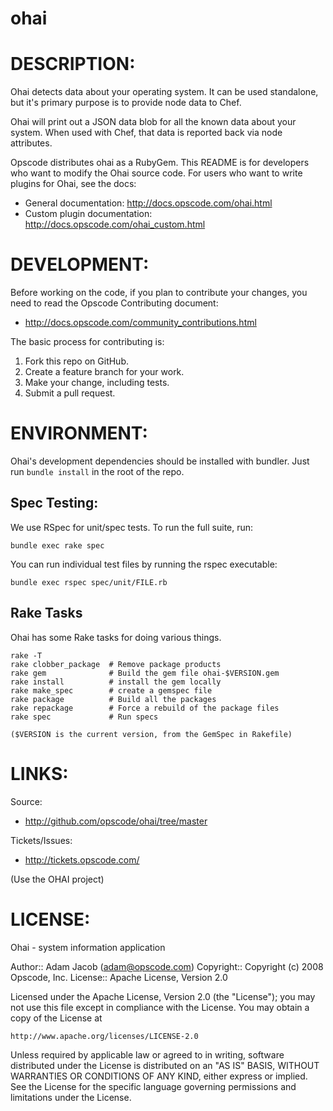 # ohai

# DESCRIPTION:

Ohai detects data about your operating system. It can be used
standalone, but it's primary purpose is to provide node data to Chef.

Ohai will print out a JSON data blob for all the known data about your
system. When used with Chef, that data is reported back via node
attributes.

Opscode distributes ohai as a RubyGem. This README is for developers who
want to modify the Ohai source code. For users who want to write plugins
for Ohai, see the docs:

* General documentation: http://docs.opscode.com/ohai.html
* Custom plugin documentation: http://docs.opscode.com/ohai_custom.html

# DEVELOPMENT:

Before working on the code, if you plan to contribute your changes, you
need to read the Opscode Contributing document:

* http://docs.opscode.com/community_contributions.html

The basic process for contributing is:

1. Fork this repo on GitHub.
2. Create a feature branch for your work.
3. Make your change, including tests.
4. Submit a pull request.

# ENVIRONMENT:

Ohai's development dependencies should be installed with bundler. Just
run `bundle install` in the root of the repo.

## Spec Testing:

We use RSpec for unit/spec tests. To run the full suite, run:

    bundle exec rake spec

You can run individual test files by running the rspec executable:

    bundle exec rspec spec/unit/FILE.rb

## Rake Tasks

Ohai has some Rake tasks for doing various things.

    rake -T
    rake clobber_package  # Remove package products
    rake gem              # Build the gem file ohai-$VERSION.gem
    rake install          # install the gem locally
    rake make_spec        # create a gemspec file
    rake package          # Build all the packages
    rake repackage        # Force a rebuild of the package files
    rake spec             # Run specs
  
    ($VERSION is the current version, from the GemSpec in Rakefile)

# LINKS:

Source:

* http://github.com/opscode/ohai/tree/master

Tickets/Issues:

* http://tickets.opscode.com/

(Use the OHAI project)

# LICENSE:

Ohai - system information application

Author:: Adam Jacob (<adam@opscode.com>)
Copyright:: Copyright (c) 2008 Opscode, Inc.
License:: Apache License, Version 2.0

Licensed under the Apache License, Version 2.0 (the "License");
you may not use this file except in compliance with the License.
You may obtain a copy of the License at

    http://www.apache.org/licenses/LICENSE-2.0

Unless required by applicable law or agreed to in writing, software
distributed under the License is distributed on an "AS IS" BASIS,
WITHOUT WARRANTIES OR CONDITIONS OF ANY KIND, either express or implied.
See the License for the specific language governing permissions and
limitations under the License.
